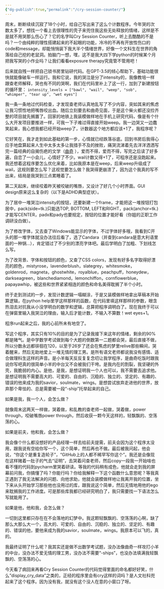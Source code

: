 ```yaml
---
{"dg-publish":true,"permalink":"/cry-session-counter/"}
---
```



周末，断断续续沉寂了18个小时，给自己写出来了这么个计数程序。今年哭的次数太多了，想找一个看上去很理性的壳子来兜住我这些无处释放的情绪，这样是不是就不用哭那么伤心了？它的名字叫Cry Session Counter，听上去酷酷的不是吗？一个由纯粹的理性搭建起来的不起眼的功能，冷冷的不再有开放性伤口的code和message，却能悄悄装下我大半个情绪世界，好像一个文科生在世界的角落给自己挖的老鼠洞。拍脑门一想，嘿，这不是我大四下学python的时候某个月把我写哭的小作业吗？让我们看看exposure therapy究竟管不管用吧！

后来就自残一样把自己锁书房里钻研代码。在GPT-3.5的倾心帮助下，基础功能很快就能像破车一样运行。我和它说，我的哭泣是分了intensity的，我像教培一样跟查老师解释，哭也有不同的哭啊，我们在代码里补上了这一行，加到了新建按钮的循环里： `intensity_levels = ["bawl", "wail", "weep", "sob", "whimper", "tear up", "wet eyes"]`

我一条一条地过代码检查，才发现查老师认真地乱写了不少内容，突如其来的焦虑让我习惯性地把嘴唇咬出血。随后立刻要去和曲奇见面，于是这个柴火都还没捡齐整的项目就先搁置了。回家的地铁上我装模做样地在手机上研究代码，像是有个什么大开发项目要推进一样，可我一下子难过得直接开始weep。我一边哭又一边蠢笑起来，我心想我都已经开始weep了，计数器这个地方都应该+1了，我程序呢？

它好笑在，我才走到如此基础的第一步，心情就已经跌落谷底。回到书房后我得心应手地盘算起来人生中太多太多让我措手不及的挫败，痛哭流涕着先去洋洋洒洒写完一篇经典的自揭伤疤的文学（[曲奇](https://www.notion.so/a031686fc5704f6fa95dc103aa043b7a?pvs=21) ），爱而不得，爱而不得，写完之后读了好多遍，自恋了一小会儿，心情好了不少。wail计数又得+1了，可程序还是没跑起来。我还想着这程序要怎么优化来着，比如我原本是在weep，后来weep升级成了wail，这规则要怎么写？这视觉要怎么做？我哭得更崩溃了，因为这个我真的写不出来，结局是我哭到三点累睡着了。

第二天起床，继续咬着昨天被咬破的嘴唇，又设计了好几个小时界面。GUI design原来这么复杂的（以下是ADHD典型症状）。

为了居中一堆哭泣intensity的按钮，还要新建一个frame，才能把这一堆按钮打包居中，pack(side=tk.)只能选TOP, BOTTOM, LEFT和RIGHT，pack(anchor=tk.)才能写CENTER，padx和pady也要规定，按钮的位置才能好看（你姐的正职工作调研没白做）。

为了修改字体，又去查了Windows能显示的字体，不过字体好多哦，我看到C开头的那一堆字体就没办法往后看了，选了Candara（并查到candara是意大利语里面的一种锅…），肯定错过了不少别的漂亮字体吧。最后学明白了加粗、下划线怎么写。

为了改背景、字体和按钮的颜色，又查了CSS colors，发现有好多名字取得好漂亮的颜色，mistyrose，lavenderblush，slategrey，whitesmoke，goldenrod，magneta，ghostwhite，royalblue，peachpuff，honeydew，darkseagreen，blanchediamond，lemonchiffon，cornflowerblue，papayawhip，被这些和世界紧紧相连的颜色和命名美得耽搁了半个小时。

终于走到测试的一步，发现计数逻辑一塌糊涂，于是又装模做样地拿出草稿本开始算逻辑，在python help里学这样那样的函数，在代码里填这样那样的参数，眼含热泪去对抗我从小没学明白的数学和逻辑，总算把程序调明白了。现在我终于可以在弹窗里输入我哭泣的理由，输入后才能计数，不输入不算数！wet eyes+1。

程序run起来之后，我的心前所未有地空了。

写这个程序，其实只有10%的目的是为了记录我接下来这年的情绪，剩余的90%都是赌气。是中学数学考试做到每个大题的倒数第一二题都会哭，最后直接不做，所以分数永远都徘徊在120，以至于26岁了还会在焦虑的梦里relive那些瞬间，哭着醒来，然后无助地爱上一堆无情的理工男。是所有语文老师都说我没有感情、适合做理科生这样的声音。是小羊每天反反复复念叨让我学程序，是曲奇吃饭时跟我说你写吧真的很简单小羊的中台又不会被我们干垮。是我内在的割裂，我坚硬的外壳，我脆弱的内心。是他，是我，是想证明我一个人也可以，我不需要去追求他。是想证明我不需要高大的、可爱的、自由的、沉稳的、独立的、坚定的、有趣的、错误的他来成为我的savior，soulmate，wings。是想尝试放弃走进他的世界，放弃那个卑怯的、总是需要被一段“-ship”托举起来的自己。

如果是我，我一个人，会怎么做？

就像周末这两天一样做，哭着做，和乱教的查老师一起做，哭着做，power through，咬破嘴唇power through，然后收获一颗今天这样的，轻飘飘的、空荡荡的心。

如果是前夫，他和我，会怎么做？

我会像个什么都没想好的产品经理一样去给前夫提需，前夫会因为这个程序太没用，跟我说有空给你写一个，这个简单，然后再也不做。最后被我问起，他会说，“你这个是重复造轮子”，“GitHub上的人都不稀罕写你这个”。我还是会像现在这样赌着一肚子的气去“证明”，去哭着问查老师，然后copy一段我一开始啥也看不懂的代码到pycharm里哭着研读。等我的代码稍有成色，他就会走到我的屏幕前问我，你搞懂了吗？你能行吗？你给我解释一下这个函数什么意思呢？等我真正遇到了我无法解决的问题、向他求助，他就会装模做样地让我离开我的位置，坐下来从头开始学习那些他也没用过的库，跟我说这个简单，然后无情地用他的ego来耽搁我的工作进度。可是那些库我都已经研究明白了，我只需要找一下语法怎么写就能用了。

如果是他，他和我，会怎么做？

一切到这里都只存在在不会落地的幻梦中。我这颗轻飘飘的、空荡荡的心啊，缺了那么大那么大一个，高大的、可爱的、自由的、沉稳的、独立的、坚定的、有趣的、错误的他，要他来成为我的savior，soulmate，wings。我原本可以飞的，真的。

我最终证明了什么呢？我其实还是做不出数学考试题，没办法像曲奇一样攻打小羊的中台，没办法不爱无情的理工男，没办法不需要“-ships”，也没办法填满我轻飘飘的、空荡荡的心。

今天看了病回来再看Cry Session Counter的代码觉得里面的命名都好好笑，什么”display_cry_data”之类的，正经的程序里会有cry这样的词吗？是人文社科兜起来了这个程序。因为没有我，就没有这个没人在意的小窗口了呀。